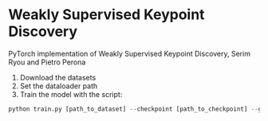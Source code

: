 # Weakly Supervised Keypoint Discovery
PyTorch implementation of Weakly Supervised Keypoint Discovery, Serim Ryou and Pietro Perona

1. Download the datasets
2. Set the dataloader path
3. Train the model with the script:

```python
python train.py [path_to_dataset] --checkpoint [path_to_checkpoint] --gpu [gpu_id] --lr 0.001 --batch-size [batch_size] --nkpts [number_of_keypoints] --nclass [number_of_class_category] --dataset [dataset_name]
```